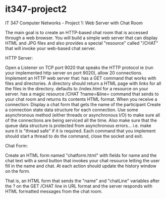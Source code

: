 # it347-project2
IT 347 Computer Networks - Project 1: Web Server with Chat Room

The main goal is to create an HTTP-based chat room that is accessed through a web browser. You will build a simple web server that can display HTML and JPG files and also provides a special "resource" called "/CHAT" that will invoke your web-based chat server.

HTTP Server:

Open a Listener on TCP port 9020 that speaks the HTTP protocol ie (run your implemented http server on port 9020), allow 20 connections.
Implement an HTTP web server that:
has a GET command that works with files and directories. A directory should return a HTML page with links for all the files in the directory.
defaults to /index.html for a resource on your server.
has a magic resource /CHAT ?name=<name>&line=<chat line> command that sends <chat line> to your chat room and returns its contents HTML format.
When you receive a connection:
Display a chat form that gets the name of the participant
Create a connection state data structure for each connection.
Use some asynchronous method (either threads or asynchronous I/O) to make sure all of the connections are being serviced all the time. Also make sure that the queue data structure is protected from asynchronous errors... i.e. make sure it is "thread safe" if it is required.
Each command that you implement should start a thread to do the command, close the socket and exit.

Chat Form:

Create an HTML form named "chatform.html" with fields for name and the chat text with a send button that invokes your chat resource letting the user fill in the name and chat. At each action should update the history window on the form.

That is, an HTML form that sends the "name" and "chatLine" variables after the ? on the GET /CHAT line in URL format and the server responds with HTML formatted messages from the chat room.

